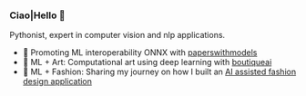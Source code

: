 ### Ciao|Hello 👋


Pythonist, expert in computer vision and nlp applications. 
- 🔵 Promoting ML interoperability ONNX with [paperswithmodels](https://paperswithmodels.crd.co)
- 🎨 ML + Art: Computational art using deep learning with [boutiqueai](https://boutiqueai.medium.com/uncovering-da-vincis-secrets-with-deep-learning-28ad141c2b1d)
- 👗 ML + Fashion: Sharing my journey on how I built an [AI assisted fashion design application](https://boutiqueai.medium.com/artificial-intelligence-system-for-fashion-design-image-generation-d9eca8f54c76)  





